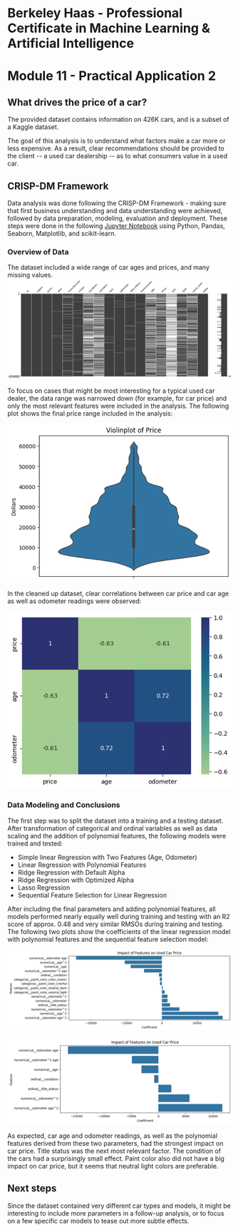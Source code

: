 # Berkeley Haas - Professional Certificate in Machine Learning & Artificial Intelligence
# Module 11 - Practical Application 2

## What drives the price of a car?

The provided dataset contains information on 426K cars, and is a subset of a Kaggle dataset. 

The goal of this analysis is to understand what factors make a car more or less expensive. As a result, clear recommendations should be provided to the client -- a used car dealership -- as to what consumers value in a used car.

## CRISP-DM Framework

Data analysis was done following the CRISP-DM Framework - making sure that first business understanding and data understanding were achieved, followed by data preparation, modeling, evaluation and deployment. These steps were done in the following [Jupyter Notebook](Module11_PA2_BK.ipynb) using Python, Pandas, Seaborn, Matplotlib, and scikit-learn.

### Overview of Data

The dataset included a wide range of car ages and prices, and many missing values. 
![Missing values before cleaning](images/missing_values_before_cleaning.png)

To focus on cases that might be most interesting for a typical used car dealer, the data range was narrowed down (for example, for car price) and only the most relevant features were included in the analysis. The following plot shows the final price range included in the analysis:

![Analyzed Price Range](images/analyzed_price_range.png)

In the cleaned up dataset, clear correlations between car price and car age as well as odometer readings were observed:

![Correlation Matrix Cleaned Data ](images/correlation_matrix.png)


### Data Modeling and Conclusions

The first step was to split the dataset into a training and a testing dataset. After transformation of categorical and ordinal variables as well as data scaling and the addition of polynomial features, the following models were trained and tested:

* Simple linear Regression with Two Features (Age, Odometer)
* Linear Regression with Polynomial Features
* Ridge Regression with Default Alpha
* Ridge Regression with Optimized Alpha
* Lasso Regression
* Sequential Feature Selection for Linear Regression

After including the final parameters and adding polynomial features, all models performed nearly equally well during training and testing with an R2 score of approx. 0.48 and very similar RMSOs during training and testing. 
The following two plots show the coefficients of the linear regression model with polynomial features and the sequential feature selection model:

![Linear Regression Coefficients](images/linear_regression_coefficients.png)

![Sequential Feature Selector Coefficients](images/sequential_feature_selector_coefficients.png)

As expected, car age and odometer readings, as well as the polynomial features derived from these two parameters, had the strongest impact on car price. Title status was the next most relevant factor. The condition of the cars had a surprisingly small effect. Paint color also did not have a big impact on car price, but it seems that neutral light colors are preferable.


## Next steps

Since the dataset contained very different car types and models, it might be interesting to include more parameters in a follow-up analysis, or to focus on a few specific car models to tease out more subtle effects.
